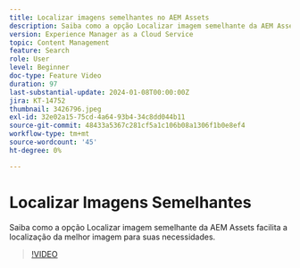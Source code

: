 ```yaml
---
title: Localizar imagens semelhantes no AEM Assets
description: Saiba como a opção Localizar imagem semelhante da AEM Assets facilita a localização da melhor imagem para suas necessidades.
version: Experience Manager as a Cloud Service
topic: Content Management
feature: Search
role: User
level: Beginner
doc-type: Feature Video
duration: 97
last-substantial-update: 2024-01-08T00:00:00Z
jira: KT-14752
thumbnail: 3426796.jpeg
exl-id: 32e02a15-75cd-4a64-93b4-34c8dd044b11
source-git-commit: 48433a5367c281cf5a1c106b08a1306f1b0e8ef4
workflow-type: tm+mt
source-wordcount: '45'
ht-degree: 0%

---
```


# Localizar Imagens Semelhantes

Saiba como a opção Localizar imagem semelhante da AEM Assets facilita a localização da melhor imagem para suas necessidades.

>[!VIDEO](https://video.tv.adobe.com/v/3426796/?learn=on)
